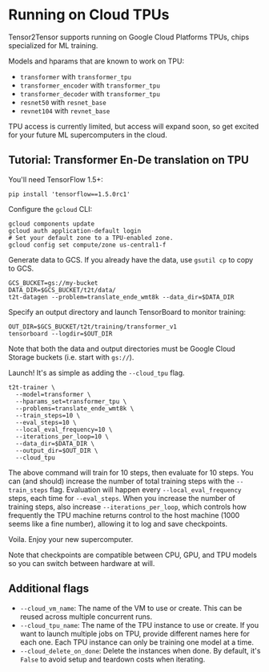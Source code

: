 # Running on Cloud TPUs

Tensor2Tensor supports running on Google Cloud Platforms TPUs, chips specialized
for ML training.

Models and hparams that are known to work on TPU:
* `transformer` with `transformer_tpu`
* `transformer_encoder` with `transformer_tpu`
* `transformer_decoder` with `transformer_tpu`
* `resnet50` with `resnet_base`
* `revnet104` with `revnet_base`

TPU access is currently limited, but access will expand soon, so get excited for
your future ML supercomputers in the cloud.

## Tutorial: Transformer En-De translation on TPU

You'll need TensorFlow 1.5+:
```
pip install 'tensorflow==1.5.0rc1'
```

Configure the `gcloud` CLI:
```
gcloud components update
gcloud auth application-default login
# Set your default zone to a TPU-enabled zone.
gcloud config set compute/zone us-central1-f
```

Generate data to GCS.
If you already have the data, use `gsutil cp` to copy to GCS.
```
GCS_BUCKET=gs://my-bucket
DATA_DIR=$GCS_BUCKET/t2t/data/
t2t-datagen --problem=translate_ende_wmt8k --data_dir=$DATA_DIR
```

Specify an output directory and launch TensorBoard to monitor training:
```
OUT_DIR=$GCS_BUCKET/t2t/training/transformer_v1
tensorboard --logdir=$OUT_DIR
```

Note that both the data and output directories must be Google Cloud Storage
buckets (i.e. start with `gs://`).

Launch! It's as simple as adding the `--cloud_tpu` flag.
```
t2t-trainer \
  --model=transformer \
  --hparams_set=transformer_tpu \
  --problems=translate_ende_wmt8k \
  --train_steps=10 \
  --eval_steps=10 \
  --local_eval_frequency=10 \
  --iterations_per_loop=10 \
  --data_dir=$DATA_DIR \
  --output_dir=$OUT_DIR \
  --cloud_tpu
```

The above command will train for 10 steps, then evaluate for 10 steps. You can
(and should) increase the number of total training steps with the
`--train_steps` flag. Evaluation will happen every `--local_eval_frequency`
steps, each time for `--eval_steps`. When you increase the number of training
steps, also increase `--iterations_per_loop`, which controls how frequently the
TPU machine returns control to the host machine (1000 seems like a fine number),
allowing it to log and save checkpoints.

Voila. Enjoy your new supercomputer.

Note that checkpoints are compatible between CPU, GPU, and TPU models so you can
switch between hardware at will.

## Additional flags

* `--cloud_vm_name`: The name of the VM to use or create. This can be reused
  across multiple concurrent runs.
* `--cloud_tpu_name`: The name of the TPU instance to use or create. If you want
  to launch multiple jobs on TPU, provide different names here for each one.
  Each TPU instance can only be training one model at a time.
* `--cloud_delete_on_done`: Delete the instances when done. By default, it's
  `False` to avoid setup and teardown costs when iterating.
